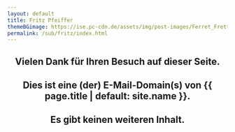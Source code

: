 ```yaml
---
layout: default
title: Fritz Pfeiffer
themeBGimage: https://ise.pc-cdn.de/assets/img/post-images/Ferret_Frettchen_135170117.xxl.jpg
permalink: /sub/fritz/index.html
---
```


<h2 style="text-align: center;"><strong>Vielen Dank für Ihren Besuch auf dieser Seite.</strong></h2>
<h2 style="text-align: center;"><strong>Dies ist eine (der) E-Mail-Domain(s) von {{ page.title | default: site.name }}.</strong></h2>
<h2 style="text-align: center;"><strong>Es gibt keinen weiteren Inhalt.</strong></h2>
